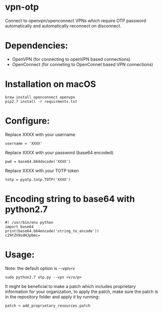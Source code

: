 # vpn-otp
Connect to openvpn/openconnect VPNs which require OTP password automatically
and automatically reconnect on disconnect.

# Dependencies:
- OpenVPN (for connecting to openVPN based connections)
- OpenConnect (for conneting to OpenConnet based VPN connections)

# Installation on macOS
```
brew install openconnect openvpn
pip2.7 install -r requirments.txt
```

# Configure:

Replace XXXX with your username

<code>username = 'XXXX'</code>

Replace XXXX with your password (base64 encoded)

<code>pwd = base64.b64decode('XXXX')</code>

Replace XXXX with your TOTP token 

<code>totp = pyotp.totp.TOTP('XXXX')</code>

# Encoding string to base64 with python2.7
```
#! /usr/bin/env python
import base64
print(base64.b64encode('string_to_encode'))
c29tZV9zdHJpbmc=
```

# Usage:
Note: the default option is --vpn=v

<code>sudo python2.7 otp.py --vpn <v/o/p></code>

It might be beneficial to make a patch which includes proprietary information for your organization,
to apply the patch, make sure the patch is in the repository folder and apply it by running:

<code>patch < add_proprietary_resources.patch </code>
